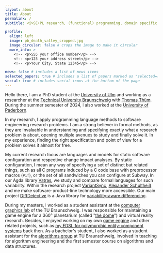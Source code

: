 ```yaml
---
layout: about
title: About
permalink: /
subtitle: <i>SE+PL research, (functional) programming, domain specific languages, theorem proving, software variability, trading card games</i>

profile:
  align: left
  image: pb_death_valley_cropped.jpg
  image_circular: false # crops the image to make it circular
  more_info: >
    <!-- <p>555 your office number</p> -->
    <!-- <p>123 your address street</p> -->
    <!-- <p>Your City, State 12345</p> -->

news: false # includes a list of news items
selected_papers: true # includes a list of papers marked as "selected={true}"
social: true # includes social icons at the bottom of the page
---
```


Hello there,
I am a PhD student at the [University of Ulm](https://www.uni-ulm.de/en/in/sp/team/paul-maximilian-bittner/) and working as a researcher at the [Technical University Braunschweig](https://www.tu-braunschweig.de/isf/team/bittner) with [Thomas Thüm](https://www.tu-braunschweig.de/isf/team/thuem).
During the summer semester of 2024, I also worked at the [University of Paderborn](https://www.uni-paderborn.de/person/105026).

In my research, I apply programming language methods to software engineering research problems. I am a strong believer in formal methods, as they are invaluable in understanding and specifying exactly what a research problem is about, opening multiple avenues to study and finally solve it. In my experience, finding the right specification and point of view for a problem solves it almost for free.

My current research focus are languages and models for static software configuration and respective change impact analyses. By static configuration, I mean any way of specifying a set of distinct but related things, such as all C programs induced by a C code base with preprocessor macros (`#if`), or the set of all sandwiches you can configure at Subway. In our Agda library [Vatras](https://github.com/pmbittner/Vatras), we study and compare formal languages for such variability. Within the research project [VariantSync](https://www.uni-ulm.de/in/sp/research/projects/variantsync/), [Alexander Schultheiß](https://alexanderschultheiss.github.io/) and me make software-product-line technology more accessible. Our main project [DiffDetective](https://github.com/VariantSync/DiffDetective) is a Java library for [variability-aware differencing](https://github.com/VariantSync/DiffDetective?tab=readme-ov-file#variability-aware-differencing-with-diffdetective-fse-2024--best-demo-paper-).

During my masters, I worked as a student assistant at the [computer graphics lab](https://graphics.tu-bs.de/) of the TU Braunschweig. I was responsible for maintaining a game engine for a 360° planetarium (called "[the dome](https://graphics.tu-bs.de/projects/icg-dome)") and virtual reality research. Besides, I enjoyed working on my own [game engine](https://github.com/pmbittner/PaxEngine3) and other related projects, such as [my EDSL for polymorphic entity-component systems](https://github.com/pmbittner/Polypropylene) back then. As a bachelor's student, I also worked as a student assistant for the [algorithms group](https://www.ibr.cs.tu-bs.de/alg/) at TU Braunschweig, involved in teaching for algorithm engineering and the first semester course on algorithms and data structures.
